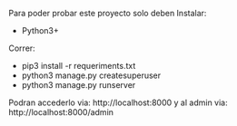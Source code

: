 Para poder probar este proyecto solo deben Instalar:
*  Python3+

Correr:
*  pip3 install -r requeriments.txt
*  python3 manage.py createsuperuser
*  python3 manage.py runserver

Podran accederlo via: http://localhost:8000
y al admin via: http://localhost:8000/admin